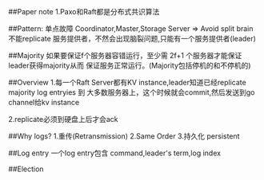 ##Paper note
1.Paxo和Raft都是分布式共识算法

##Pattern: 单点故障
Coordinator,Master,Storage Server => Avoid split brain
不能replicate 服务提供者，不然会出现脑裂问题,只能有一个服务提供者(leader)

##Majority
如果要保证f个服务器容错运行，至少需 2f+1 个服务器才能保证leader获得majority从而
保证服务正常运行。(Majority包括停机的和不停机的)

##Overview
1.每一个Raft Server都有KV instance,leader知道已经replicate majority log entryies 到
大多数服务器上，这个时候就会commit,然后发送到go channel给kv instance

2.replicate必须到硬盘上后才会ack

##Why logs?
1.重传(Retransmission)
2.Same Order
3.持久化 persistent

##Log entry
一个log entry包含 command,leader's term,log index

##Election
  